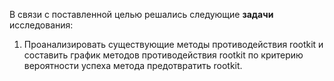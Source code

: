 В связи с поставленной целью решались следующие **задачи** исследования:   
1. Проанализировать существующие методы противодействия rootkit и составить график методов противодействия rootkit
по критерию вероятности успеха метода предотвратить rootkit.   
